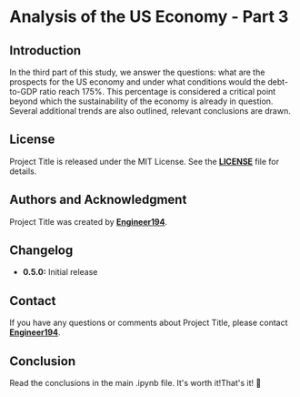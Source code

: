 # **Analysis of the US Economy - Part 3**

## **Introduction**

In the third part of this study, we answer the questions: what are the prospects for the US economy and under what conditions would the debt-to-GDP ratio reach 175%. This percentage is considered a critical point beyond which the sustainability of the economy is already in question. Several additional trends are also outlined, relevant conclusions are drawn.

## **License**

Project Title is released under the MIT License.
See the **[LICENSE](https://www.blackbox.ai/share/LICENSE)** file for details.

## **Authors and Acknowledgment**

Project Title was created by **[Engineer194](https://github.com/Engineer194/Engineer194)**.

## **Changelog**

- **0.5.0:** Initial release

## **Contact**

If you have any questions or comments about Project Title, please contact **[Engineer194](engine@abv.bg)**.

## **Conclusion**

Read the conclusions in the main .ipynb file. It's worth it!That's it! 👋
